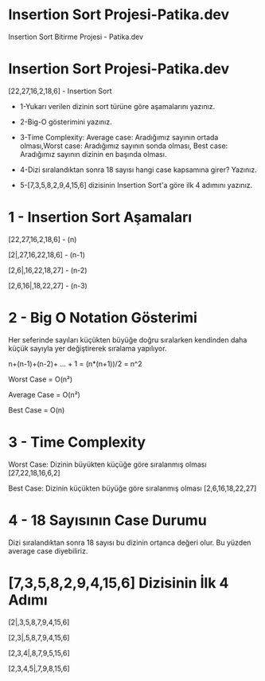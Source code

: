# Insertion Sort Projesi-Patika.dev
Insertion Sort Bitirme Projesi - Patika.dev 

# Insertion Sort Projesi-Patika.dev
[22,27,16,2,18,6] - Insertion Sort

- 1-Yukarı verilen dizinin sort türüne göre aşamalarını yazınız.

- 2-Big-O gösterimini yazınız.

- 3-Time Complexity: Average case: Aradığımız sayının ortada olması,Worst case: Aradığımız sayının sonda olması, Best case: Aradığımız sayının dizinin en başında olması.

- 4-Dizi sıralandıktan sonra 18 sayısı hangi case kapsamına girer? Yazınız.

- 5-[7,3,5,8,2,9,4,15,6] dizisinin Insertion Sort'a göre ilk 4 adımını yazınız.


# 1 - Insertion Sort Aşamaları
[22,27,16,2,18,6] - (n)

[2|,27,16,22,18,6] - (n-1)

[2,6|,16,22,18,27] - (n-2)

[2,6,16|,18,22,27] - (n-3)


# 2 - Big O Notation Gösterimi
Her seferinde sayıları küçükten büyüğe doğru sıralarken kendinden daha küçük sayıyla yer değiştirerek sıralama yapılıyor.

n+(n-1)+(n-2)+ ... + 1 = (n*(n+1))/2 = n^2

Worst Case = O(n²) 

Average Case =  O(n²)

Best Case =  O(n)


# 3 - Time Complexity
Worst Case: Dizinin büyükten küçüğe göre sıralanmış olması  [27,22,18,16,6,2]

Best Case: Dizinin küçükten büyüğe göre sıralanmış olması [2,6,16,18,22,27]


# 4 - 18 Sayısının Case Durumu
Dizi sıralandıktan sonra 18 sayısı bu dizinin ortanca değeri olur. Bu yüzden average case diyebiliriz.


# [7,3,5,8,2,9,4,15,6] Dizisinin İlk 4 Adımı

[2|,3,5,8,7,9,4,15,6]

[2,3|,5,8,7,9,4,15,6]

[2,3,4|,8,7,9,5,15,6]

[2,3,4,5|,7,9,8,15,6]










